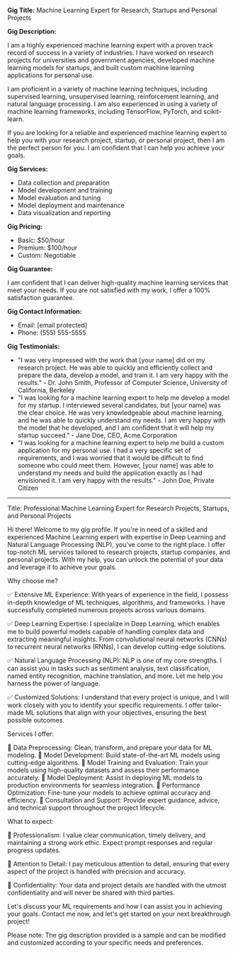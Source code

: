 
**Gig Title:** Machine Learning Expert for Research, Startups and Personal Projects

**Gig Description:**

I am a highly experienced machine learning expert with a proven track record of success in a variety of industries. I have worked on research projects for universities and government agencies, developed machine learning models for startups, and built custom machine learning applications for personal use.

I am proficient in a variety of machine learning techniques, including supervised learning, unsupervised learning, reinforcement learning, and natural language processing. I am also experienced in using a variety of machine learning frameworks, including TensorFlow, PyTorch, and scikit-learn.

If you are looking for a reliable and experienced machine learning expert to help you with your research project, startup, or personal project, then I am the perfect person for you. I am confident that I can help you achieve your goals.

**Gig Services:**

-   Data collection and preparation
-   Model development and training
-   Model evaluation and tuning
-   Model deployment and maintenance
-   Data visualization and reporting

**Gig Pricing:**

-   Basic: $50/hour
-   Premium: $100/hour
-   Custom: Negotiable

**Gig Guarantee:**

I am confident that I can deliver high-quality machine learning services that meet your needs. If you are not satisfied with my work, I offer a 100% satisfaction guarantee.

**Gig Contact Information:**

-   Email: [email protected]
-   Phone: (555) 555-5555

**Gig Testimonials:**

-   "I was very impressed with the work that [your name] did on my research project. He was able to quickly and efficiently collect and prepare the data, develop a model, and train it. I am very happy with the results." - Dr. John Smith, Professor of Computer Science, University of California, Berkeley
-   "I was looking for a machine learning expert to help me develop a model for my startup. I interviewed several candidates, but [your name] was the clear choice. He was very knowledgeable about machine learning, and he was able to quickly understand my needs. I am very happy with the model that he developed, and I am confident that it will help my startup succeed." - Jane Doe, CEO, Acme Corporation
-   "I was looking for a machine learning expert to help me build a custom application for my personal use. I had a very specific set of requirements, and I was worried that it would be difficult to find someone who could meet them. However, [your name] was able to understand my needs and build the application exactly as I had envisioned it. I am very happy with the results." - John Doe, Private Citizen


------------------------------------------------

Title: Professional Machine Learning Expert for Research Projects, Startups, and Personal Projects

Hi there! Welcome to my gig profile. If you're in need of a skilled and experienced Machine Learning expert with expertise in Deep Learning and Natural Language Processing (NLP), you've come to the right place. I offer top-notch ML services tailored to research projects, startup companies, and personal projects. With my help, you can unlock the potential of your data and leverage it to achieve your goals.

Why choose me?

✅ Extensive ML Experience: With years of experience in the field, I possess in-depth knowledge of ML techniques, algorithms, and frameworks. I have successfully completed numerous projects across various domains.

✅ Deep Learning Expertise: I specialize in Deep Learning, which enables me to build powerful models capable of handling complex data and extracting meaningful insights. From convolutional neural networks (CNNs) to recurrent neural networks (RNNs), I can develop cutting-edge solutions.

✅ Natural Language Processing (NLP): NLP is one of my core strengths. I can assist you in tasks such as sentiment analysis, text classification, named entity recognition, machine translation, and more. Let me help you harness the power of language.

✅ Customized Solutions: I understand that every project is unique, and I will work closely with you to identify your specific requirements. I offer tailor-made ML solutions that align with your objectives, ensuring the best possible outcomes.

Services I offer:

🔹 Data Preprocessing: Clean, transform, and prepare your data for ML modeling. 🔹 Model Development: Build state-of-the-art ML models using cutting-edge algorithms. 🔹 Model Training and Evaluation: Train your models using high-quality datasets and assess their performance accurately. 🔹 Model Deployment: Assist in deploying ML models to production environments for seamless integration. 🔹 Performance Optimization: Fine-tune your models to achieve optimal accuracy and efficiency. 🔹 Consultation and Support: Provide expert guidance, advice, and technical support throughout the project lifecycle.

What to expect:

🚀 Professionalism: I value clear communication, timely delivery, and maintaining a strong work ethic. Expect prompt responses and regular progress updates.

🚀 Attention to Detail: I pay meticulous attention to detail, ensuring that every aspect of the project is handled with precision and accuracy.

🚀 Confidentiality: Your data and project details are handled with the utmost confidentiality and will never be shared with third parties.

Let's discuss your ML requirements and how I can assist you in achieving your goals. Contact me now, and let's get started on your next breakthrough project!

Please note: The gig description provided is a sample and can be modified and customized according to your specific needs and preferences.